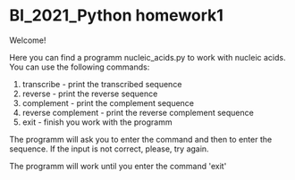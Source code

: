 # BI_2021_Python homework1

Welcome!

Here you can find a programm nucleic_acids.py to work with nucleic acids. You can use the following commands:

1) transcribe - print the transcribed sequence
2) reverse - print the reverse sequence
3) complement - print the complement sequence
4) reverse complement - print the reverse complement sequence
5) exit - finish you work with the programm

The programm will ask you to enter the command and then to enter the sequence. If the input is not correct, please, try again.

The programm will work until you enter the command 'exit'
